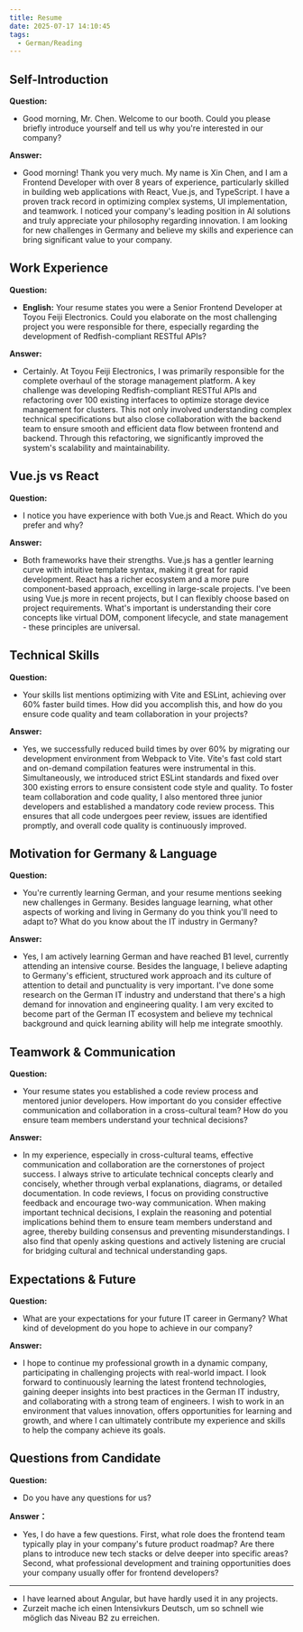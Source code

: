 ```yaml
---
title: Resume
date: 2025-07-17 14:10:45
tags: 
  - German/Reading
---
```


## Self-Introduction

**Question:**

- Good morning, Mr. Chen. Welcome to our booth. Could you please briefly introduce yourself and tell us why you're interested in our company?

**Answer:**

- Good morning! Thank you very much. My name is Xin Chen, and I am a Frontend Developer with over 8 years of experience, particularly skilled in building web applications with React, Vue.js, and TypeScript. I have a proven track record in optimizing complex systems, UI implementation, and teamwork. I noticed your company's leading position in AI solutions and truly appreciate your philosophy regarding innovation. I am looking for new challenges in Germany and believe my skills and experience can bring significant value to your company.

## Work Experience

**Question:**

- **English:** Your resume states you were a Senior Frontend Developer at Toyou Feiji Electronics. Could you elaborate on the most challenging project you were responsible for there, especially regarding the development of Redfish-compliant RESTful APIs?

**Answer:**

- Certainly. At Toyou Feiji Electronics, I was primarily responsible for the complete overhaul of the storage management platform. A key challenge was developing Redfish-compliant RESTful APIs and refactoring over 100 existing interfaces to optimize storage device management for clusters. This not only involved understanding complex technical specifications but also close collaboration with the backend team to ensure smooth and efficient data flow between frontend and backend. Through this refactoring, we significantly improved the system's scalability and maintainability.

## Vue.js vs React

**Question:**

- I notice you have experience with both Vue.js and React. Which do you prefer and why?

**Answer:**

- Both frameworks have their strengths. Vue.js has a gentler learning curve with intuitive template syntax, making it great for rapid development. React has a richer ecosystem and a more pure component-based approach, excelling in large-scale projects. I've been using Vue.js more in recent projects, but I can flexibly choose based on project requirements. What's important is understanding their core concepts like virtual DOM, component lifecycle, and state management - these principles are universal.

## Technical Skills

**Question:**

- Your skills list mentions optimizing with Vite and ESLint, achieving over 60% faster build times. How did you accomplish this, and how do you ensure code quality and team collaboration in your projects?

**Answer:**

- Yes, we successfully reduced build times by over 60% by migrating our development environment from Webpack to Vite. Vite's fast cold start and on-demand compilation features were instrumental in this. Simultaneously, we introduced strict ESLint standards and fixed over 300 existing errors to ensure consistent code style and quality. To foster team collaboration and code quality, I also mentored three junior developers and established a mandatory code review process. This ensures that all code undergoes peer review, issues are identified promptly, and overall code quality is continuously improved.

## Motivation for Germany & Language

**Question:**

- You're currently learning German, and your resume mentions seeking new challenges in Germany. Besides language learning, what other aspects of working and living in Germany do you think you'll need to adapt to? What do you know about the IT industry in Germany?

**Answer:**

- Yes, I am actively learning German and have reached B1 level, currently attending an intensive course. Besides the language, I believe adapting to Germany's efficient, structured work approach and its culture of attention to detail and punctuality is very important. I've done some research on the German IT industry and understand that there's a high demand for innovation and engineering quality. I am very excited to become part of the German IT ecosystem and believe my technical background and quick learning ability will help me integrate smoothly.

## Teamwork & Communication

**Question:**

- Your resume states you established a code review process and mentored junior developers. How important do you consider effective communication and collaboration in a cross-cultural team? How do you ensure team members understand your technical decisions?

**Answer:**
	
- In my experience, especially in cross-cultural teams, effective communication and collaboration are the cornerstones of project success. I always strive to articulate technical concepts clearly and concisely, whether through verbal explanations, diagrams, or detailed documentation. In code reviews, I focus on providing constructive feedback and encourage two-way communication. When making important technical decisions, I explain the reasoning and potential implications behind them to ensure team members understand and agree, thereby building consensus and preventing misunderstandings. I also find that openly asking questions and actively listening are crucial for bridging cultural and technical understanding gaps.

## Expectations & Future

**Question:**

- What are your expectations for your future IT career in Germany? What kind of development do you hope to achieve in our company?

**Answer:**

- I hope to continue my professional growth in a dynamic company, participating in challenging projects with real-world impact. I look forward to continuously learning the latest frontend technologies, gaining deeper insights into best practices in the German IT industry, and collaborating with a strong team of engineers. I wish to work in an environment that values innovation, offers opportunities for learning and growth, and where I can ultimately contribute my experience and skills to help the company achieve its goals.

## Questions from Candidate

**Question:**

- Do you have any questions for us?

**Answer：**

- Yes, I do have a few questions. First, what role does the frontend team typically play in your company's future product roadmap? Are there plans to introduce new tech stacks or delve deeper into specific areas? Second, what professional development and training opportunities does your company usually offer for frontend developers?

---
- I have learned about Angular, but have hardly used it in any projects.
- Zurzeit mache ich einen Intensivkurs Deutsch, um so schnell wie möglich das Niveau B2 zu erreichen.
